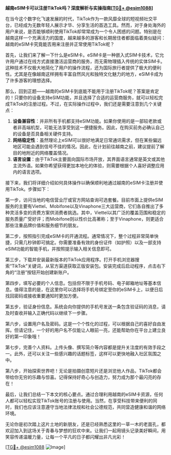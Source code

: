 **越南eSIM卡可以注册TikTok吗？深度解析与实操指南[[TG💪+ @esim1088](https://t.me/s/esim1088)]**

在当今这个数字化飞速发展的时代，TikTok作为一款风靡全球的短视频社交平台，已经成为无数年轻人展示才华、分享生活的首选工具。然而，对于身处海外的用户来说，是否能够顺利使用TikTok却常常成为一个令人困惑的问题。特别是在越南这样一个充满活力的国度，越来越多的游客和长期居住者都面临着类似疑问：越南的eSIM卡究竟能否用来注册并正常使用TikTok呢？

首先，让我们来了解一下什么是eSIM卡。eSIM卡是一种嵌入式SIM卡技术，它允许用户通过在线方式直接激活运营商的服务，而无需物理插入传统的实体SIM卡。这种技术不仅极大地简化了用户的操作流程，还为国际旅行者提供了极大的便利性。尤其是在像越南这样拥有丰富自然风光和独特文化魅力的地方，eSIM卡成为了许多游客的理想选择。

那么，回到正题——越南的eSIM卡到底能不能用于注册TikTok呢？答案是肯定的！只要你的设备支持eSIM功能，并且选择了合适的运营商服务，就可以轻松完成TikTok的注册过程。不过，在实际操作过程中，我们还是需要注意到几个关键点：

1. **设备兼容性**：并非所有手机都支持eSIM功能。如果你使用的是一部较老款或者非高端机型，可能无法享受到这一便捷服务。因此，在购买前务必确认自己的设备是否具备相关硬件支持。
2. **网络稳定性**：虽然理论上eSIM可以很好地满足日常通讯需求，但在某些偏远地区可能会遇到信号不佳的情况。因此，在计划前往越南之前，建议提前了解目的地附近的网络覆盖情况。
3. **语言设置**：由于TikTok主要面向国际市场开放，其界面语言通常是英文或其他主流外语。如果你希望获得更加本地化的体验，则需要根据个人喜好调整应用内的语言选项。

接下来，我们将详细介绍如何具体操作以确保顺利地通过越南的eSIM卡注册并使用TikTok。步骤如下：

第一步，访问当地的电信营业厅或官方网站查询可选套餐。目前市面上提供eSIM服务的主要有Viettel、Mobifone以及Vinaphone三大运营商，它们各自推出了多种灵活多变的资费方案供消费者挑选。其中，Viettel以其广泛的覆盖范围和稳定的服务质量广受好评；而Mobifone则以性价比高著称；至于Vinaphone，则更适合那些注重品牌价值和服务细节的朋友。

第二步，按照指引完成eSIM卡的开通流程。通常情况下，整个过程非常简单快捷，只需几秒钟即可搞定。你需要准备有效的身份证件（如护照）以及一部支持eSIM功能的智能手机，并按照提示输入相关信息即可。

第三步，下载并安装最新版本的TikTok应用程序。打开手机浏览器搜索“TikTok”关键词，从官方渠道获取正版安装包。安装完成后启动程序，点击右下角的“注册”按钮开始创建新账户。

第四步，填写必要的个人信息。包括但不限于手机号码、电子邮箱地址等基本信息。值得注意的是，在这里你可以选择将手机号绑定至你的eSIM卡上，以便日后找回密码或接收重要通知时更加方便。

第五步，验证身份信息。系统会向你提供的手机号发送一条包含验证码的消息，请及时查收并输入正确代码以继续下一步骤。

第六步，设置用户名及密码。这是一个个性化的过程，可以根据自己的喜好自由发挥。但请记住，一个好的用户名不仅能让人眼前一亮，还能帮助你在平台上建立良好的第一印象哦！

第七步，完善个人资料。上传头像、撰写简介等内容都是提升关注度的有效手段之一。此外，还可以关注一些感兴趣的话题标签，这样可以更快地融入社区氛围之中。

第八步，开始探索世界吧！无论是拍摄创意短片还是浏览他人作品，TikTok都会带给你无穷的乐趣与惊喜。记得保持好奇心与创造力，努力成为那个最闪亮的存在！

最后，让我们总结一下本文的核心要点。通过合理利用越南的eSIM卡资源，任何人都可以轻松实现TikTok账号的注册与使用。当然，在享受科技带来便利的同时，我们也应该注意遵守当地法律法规和社会公德规范，共同营造健康和谐的网络环境。

无论你是初次踏上这片土地的新朋友，还是已经熟悉这里的一草一木的老面孔，都欢迎加入到这场关于青春与梦想的狂欢中来。让我们一起用镜头记录美好瞬间，用笑容传递温暖力量，让每一个平凡的日子都闪耀出非凡光彩！

[[TG💪+ @esim1088](https://t.me/s/esim1088) ![Image](https://i.postimg.cc/4NQfJmqS/Snipaste-2025-05-13-00-14-12.png)]